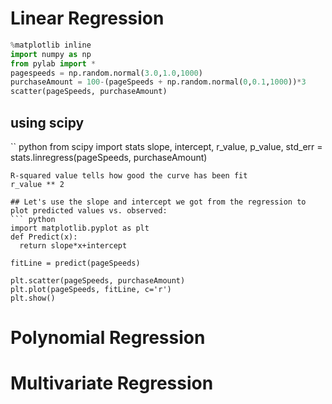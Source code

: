 # Linear Regression
``` python
%matplotlib inline
import numpy as np
from pylab import *
pagespeeds = np.random.normal(3.0,1.0,1000)
purchaseAmount = 100-(pageSpeeds + np.random.normal(0,0.1,1000))*3
scatter(pageSpeeds, purchaseAmount)
```
## using scipy
`` python
from scipy import stats
slope, intercept, r_value, p_value, std_err = stats.linregress(pageSpeeds, purchaseAmount)
```
R-squared value tells how good the curve has been fit
r_value ** 2

## Let's use the slope and intercept we got from the regression to plot predicted values vs. observed:
``` python
import matplotlib.pyplot as plt
def Predict(x):
  return slope*x+intercept
  
fitLine = predict(pageSpeeds)

plt.scatter(pageSpeeds, purchaseAmount)
plt.plot(pageSpeeds, fitLine, c='r')
plt.show()
```
# Polynomial Regression


# Multivariate Regression
